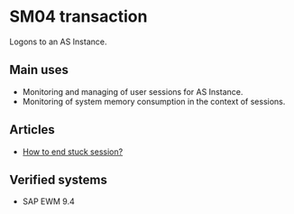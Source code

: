 # SM04 transaction

Logons to an AS Instance.

## Main uses

- Monitoring and managing of user sessions for AS Instance.
- Monitoring of system memory consumption in the context of sessions.

## Articles

- [How to end stuck session?](../../articles/gui/support/end-stuck-session.md)

## Verified systems

- SAP EWM 9.4
